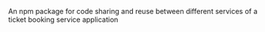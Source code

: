 An npm package for code sharing and reuse between different services of a ticket booking service application
